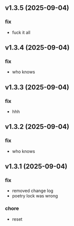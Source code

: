 ## v1.3.5 (2025-09-04)

### fix

- fuck it all

## v1.3.4 (2025-09-04)

### fix

- who knows

## v1.3.3 (2025-09-04)

### fix

- hhh

## v1.3.2 (2025-09-04)

### fix

- who knows

## v1.3.1 (2025-09-04)

### fix

- removed change log
- poetry lock was wrong

### chore

- reset
